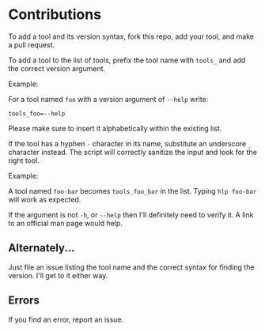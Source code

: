 # Contributions

To add a tool and its version syntax, fork this repo, add your tool, and make a pull request.

To add a tool to the list of tools, prefix the tool name with `tools_` and add the correct version argument.

Example:

For a tool named `foo` with a version argument of `--help` write:

`tools_foo=--help`

Please make sure to insert it alphabetically within the existing list.

If the tool has a hyphen `-` character in its name, substitute an underscore `_` character instead. The script will correctly sanitize the input and look for the right tool.

Example:

A tool named `foo-bar` becomes `tools_foo_bar` in the list. Typing `hlp foo-bar` will work as expected.

If the argument is not `-h`, or `--help` then I'll definitely need to verify it. A link to an official man page would help.

## Alternately...

Just file an issue listing the tool name and the correct syntax for finding the version. I'll get to it either way.

## Errors

If you find an error, report an issue.
